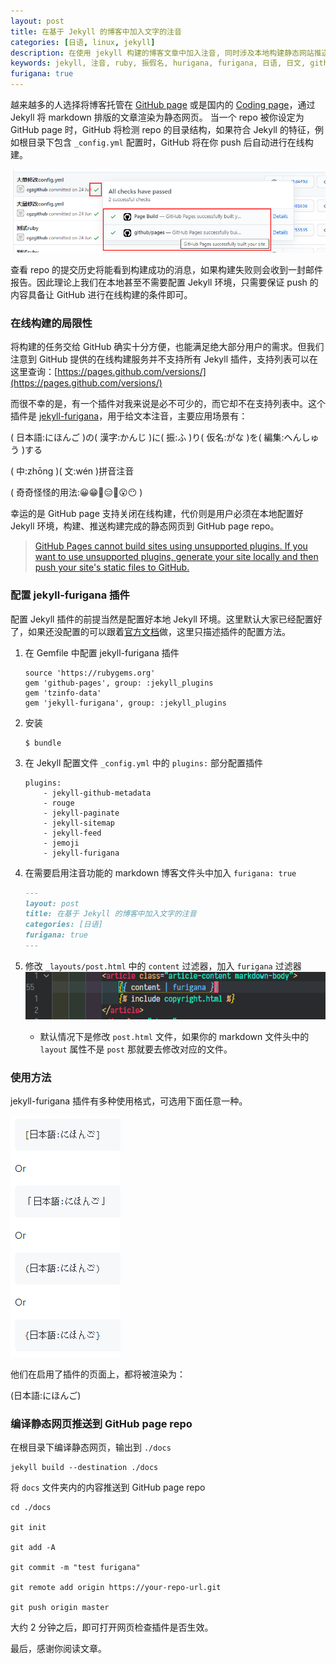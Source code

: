 ```yaml
---
layout: post
title: 在基于 Jekyll 的博客中加入文字的注音
categories: [日语, linux, jekyll]
description: 在使用 jekyll 构建的博客文章中加入注音, 同时涉及本地构建静态网站推送 github page / coding page 的方法
keywords: jekyll, 注音, ruby, 振假名, hurigana, furigana, 日语, 日文, github page, 静态网页
furigana: true
---
```


越来越多的人选择将博客托管在 [GitHub page](https://pages.github.com/) 或是国内的 [Coding page](https://help.coding.net/docs/devops/cd/static-website.html)，通过 Jekyll 将 markdown 排版的文章渲染为静态网页。
当一个 repo 被你设定为 GitHub page 时，GitHub 将检测 repo 的目录结构，如果符合 Jekyll 的特征，例如根目录下包含 `_config.yml` 配置时，GitHub 将在你 push 后自动进行在线构建。

![](/assets/images/2020-07-23-20-40-26.png)

查看 repo 的提交历史将能看到构建成功的消息，如果构建失败则会收到一封邮件报告。因此理论上我们在本地甚至不需要配置 Jekyll 环境，只需要保证 push 的内容具备让 GitHub 进行在线构建的条件即可。

### 在线构建的局限性

将构建的任务交给 GitHub 确实十分方便，也能满足绝大部分用户的需求。但我们注意到 GitHub 提供的在线构建服务并不支持所有 Jekyll 插件，支持列表可以在这里查询：[https://pages.github.com/versions/](https://pages.github.com/versions/)

而很不幸的是，有一个插件对我来说是必不可少的，而它却不在支持列表中。这个插件是 [jekyll-furigana](https://github.com/guentoan/jekyll-furigana)，用于给文本注音，主要应用场景有：

( 日本語:にほんご )の( 漢字:かんじ )に( 振:ふ )り( 仮名:がな )を( 編集:へんしゅう )する

( 中:zhōng )( 文:wén )拼音注音

( 奇奇怪怪的用法:😀😁🤣😑🤨😮😶 )
 
幸运的是 GitHub page 支持关闭在线构建，代价则是用户必须在本地配置好 Jekyll 环境，构建、推送构建完成的静态网页到 GitHub page repo。

> [GitHub Pages cannot build sites using unsupported plugins. If you want to use unsupported plugins, generate your site locally and then push your site's static files to GitHub.](https://docs.github.com/en/github/working-with-github-pages/about-github-pages-and-jekyll#plugins)

### 配置 jekyll-furigana 插件

配置 Jekyll 插件的前提当然是配置好本地 Jekyll 环境。这里默认大家已经配置好了，如果还没配置的可以跟着[官方文档](http://jekyllcn.com/docs/installation/)做，这里只描述插件的配置方法。

1. 在 Gemfile 中配置 jekyll-furigana 插件
    ``` shell
    source 'https://rubygems.org'
    gem 'github-pages', group: :jekyll_plugins
    gem 'tzinfo-data'
    gem 'jekyll-furigana', group: :jekyll_plugins
    ```

2. 安装
    ``` shell
    $ bundle
    ```

3. 在 Jekyll 配置文件 `_config.yml` 中的 `plugins:` 部分配置插件
    ``` shell
    plugins:
        - jekyll-github-metadata
        - rouge
        - jekyll-paginate
        - jekyll-sitemap
        - jekyll-feed
        - jemoji
        - jekyll-furigana
    ```

4. 在需要启用注音功能的 markdown 博客文件头中加入 `furigana: true`
    ``` markdown
    ---
    layout: post
    title: 在基于 Jekyll 的博客中加入文字的注音
    categories: [日语]
    furigana: true
    ---
    ```

5. 修改 `_layouts/post.html` 中的 `content` 过滤器，加入 `furigana` 过滤器
    ![](/assets/images/2020-07-24-20-20-27.png)
    *   默认情况下是修改 `post.html` 文件，如果你的 markdown 文件头中的 `layout` 属性不是 `post` 那就要去修改对应的文件。

### 使用方法

jekyll-furigana 插件有多种使用格式，可选用下面任意一种。

![](/assets/images/2020-07-24-20-23-07.png)

他们在启用了插件的页面上，都将被渲染为：

(日本語:にほんご)

### 编译静态网页推送到 GitHub page repo

在根目录下编译静态网页，输出到 `./docs`
```shell
jekyll build --destination ./docs
```
将 `docs` 文件夹内的内容推送到 GitHub page repo
```shell
cd ./docs

git init

git add -A

git commit -m "test furigana"

git remote add origin https://your-repo-url.git

git push origin master
```
大约 2 分钟之后，即可打开网页检查插件是否生效。

最后，感谢你阅读文章。